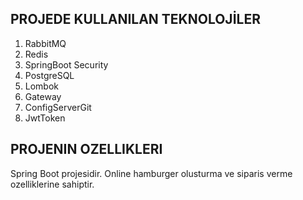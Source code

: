## PROJEDE KULLANILAN TEKNOLOJİLER
1. RabbitMQ
2. Redis
3. SpringBoot Security
4. PostgreSQL
5. Lombok
6. Gateway
7. ConfigServerGit
8. JwtToken

## PROJENIN OZELLIKLERI
Spring Boot projesidir. Online hamburger olusturma ve siparis verme ozelliklerine sahiptir.

